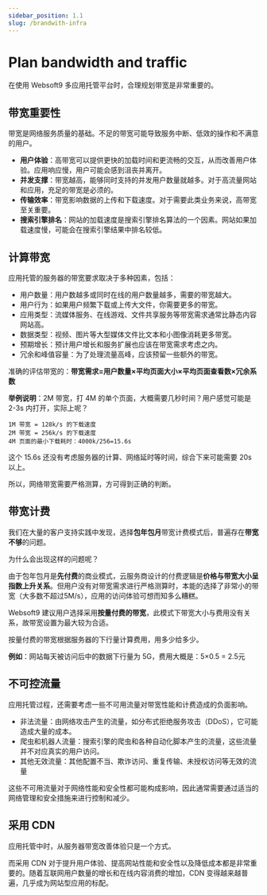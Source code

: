 ```yaml
---
sidebar_position: 1.1
slug: /brandwith-infra
---
```


# Plan bandwidth and traffic

在使用 Websoft9 多应用托管平台时，合理规划带宽是非常重要的。  

## 带宽重要性

带宽是网络服务质量的基础。不足的带宽可能导致服务中断、低效的操作和不满意的用户。  

- **用户体验**：高带宽可以提供更快的加载时间和更流畅的交互，从而改善用户体验。应用响应慢，用户可能会感到沮丧并离开。
- **并发支撑**：带宽越高，能够同时支持的并发用户数量就越多。对于高流量网站和应用，充足的带宽是必须的。
- **传输效率**：带宽影响数据的上传和下载速度。对于需要此类业务来说，高带宽至关重要。
- **搜索引擎排名**：网站的加载速度是搜索引擎排名算法的一个因素。网站如果加载速度慢，可能会在搜索引擎结果中排名较低。

## 计算带宽

应用托管的服务器的带宽要求取决于多种因素，包括：

- 用户数量：用户数越多或同时在线的用户数量越多，需要的带宽越大。
- 用户行为：如果用户频繁下载或上传大文件，你需要更多的带宽。
- 应用类型：流媒体服务、在线游戏、文件共享服务等带宽需求通常比静态内容网站高。
- 数据类型：视频、图片等大型媒体文件比文本和小图像消耗更多带宽。
- 预期增长：预计用户增长和服务扩展也应该在带宽需求考虑之内。
- 冗余和峰值容量：为了处理流量高峰，应该预留一些额外的带宽。

准确的评估带宽的：**带宽需求=用户数量×平均页面大小×平均页面查看数×冗余系数**  

**举例说明**：2M 带宽，打 4M 的单个页面，大概需要几秒时间？用户感觉可能是 2-3s 内打开，实际上呢？

```
1M 带宽 = 128k/s 的下载速度
2M 带宽 = 256k/s 的下载速度
4M 页面的最小下载耗时：4000k/256=15.6s
```

这个 15.6s 还没有考虑服务器的计算、网络延时等时间，综合下来可能需要 20s 以上。  

所以，网络带宽需要严格测算，方可得到正确的判断。    

## 带宽计费

我们在大量的客户支持实践中发现，选择**包年包月**带宽计费模式后，普遍存在**带宽不够**的问题。  

为什么会出现这样的问题呢？

由于包年包月是**先付费**的商业模式，云服务商设计的付费逻辑是**价格与带宽大小呈指数上升关系**。但用户没有对带宽需求进行严格测算时，本能的选择了非常小的带宽（大多数不超过5M/s），应用的访问体验可想而知多么糟糕。  

Websoft9 建议用户选择采用**按量付费的带宽**，此模式下带宽大小与费用没有关系，故带宽设置为最大较为合适。  

按量付费的带宽根据服务器的下行量计算费用，用多少给多少。

**例如**：网站每天被访问后中的数据下行量为 5G，费用大概是：5×0.5 = 2.5元

## 不可控流量

应用托管过程，还需要考虑一些不可用流量对带宽性能和计费造成的负面影响。  

- 非法流量：由网络攻击产生的流量，如分布式拒绝服务攻击（DDoS），它可能造成大量的成本。
- 爬虫和机器人流量：搜索引擎的爬虫和各种自动化脚本产生的流量，这些流量并不对应真实的用户访问。
- 其他无效流量：其他配置不当、欺诈访问、重复传输、未授权访问等无效的流量

这些不可用流量对于网络性能和安全性都可能构成影响，因此通常需要通过适当的网络管理和安全措施来进行控制和减少。 

## 采用 CDN

应用托管中时，从服务器带宽改善体验只是一个方式。

而采用 CDN 对于提升用户体验、提高网站性能和安全性以及降低成本都是非常重要的。随着互联网用户数量的增长和在线内容消费的增加，CDN 变得越来越普遍，几乎成为网站型应用的标配。